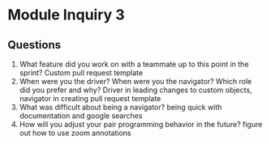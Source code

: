 # Module Inquiry 3

## Questions

1. What feature did you work on with a teammate up to this point in the sprint?
Custom pull request template
2. When were you the driver? When were you the navigator? Which role did you prefer and why?
Driver in leading changes to custom objects, navigator in creating pull request template
3. What was difficult about being a navigator?
being quick with documentation and google searches
4. How will you adjust your pair programming behavior in the future?
figure out how to use zoom annotations
